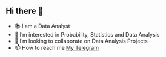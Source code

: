 ## **Hi there** 👋
- :books: I am a Data Analyst
- 👀 I’m interested in Probability, Statistics and Data Analysis
- 💞️ I’m looking to collaborate on Data Analysis Projects
- 📫 How to reach me [My Telegram](telegram.me/mr_ghostwriter)

<!---
mr-ghostwriter/mr-ghostwriter is a ✨ special ✨ repository because its `README.md` (this file) appears on your GitHub profile.
You can click the Preview link to take a look at your changes.
--->
